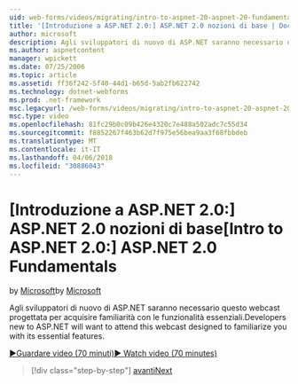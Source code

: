 ```yaml
---
uid: web-forms/videos/migrating/intro-to-aspnet-20-aspnet-20-fundamentals
title: '[Introduzione a ASP.NET 2.0:] ASP.NET 2.0 nozioni di base | Documenti Microsoft'
author: microsoft
description: Agli sviluppatori di nuovo di ASP.NET saranno necessario questo webcast progettata per acquisire familiarità con le funzionalità essenziali.
ms.author: aspnetcontent
manager: wpickett
ms.date: 07/25/2006
ms.topic: article
ms.assetid: ff36f242-5f40-44d1-b65d-5ab2fb622742
ms.technology: dotnet-webforms
ms.prod: .net-framework
msc.legacyurl: /web-forms/videos/migrating/intro-to-aspnet-20-aspnet-20-fundamentals
msc.type: video
ms.openlocfilehash: 81fc29b0c09b426e4320c7e488a502adc7c55d34
ms.sourcegitcommit: f8852267f463b62d7f975e56bea9aa3f68fbbdeb
ms.translationtype: MT
ms.contentlocale: it-IT
ms.lasthandoff: 04/06/2018
ms.locfileid: "30886043"
---
```

<a name="intro-to-aspnet-20-aspnet-20-fundamentals"></a><span data-ttu-id="95d97-103">[Introduzione a ASP.NET 2.0:] ASP.NET 2.0 nozioni di base</span><span class="sxs-lookup"><span data-stu-id="95d97-103">[Intro to ASP.NET 2.0:] ASP.NET 2.0 Fundamentals</span></span>
====================
<span data-ttu-id="95d97-104">by [Microsoft](https://github.com/microsoft)</span><span class="sxs-lookup"><span data-stu-id="95d97-104">by [Microsoft](https://github.com/microsoft)</span></span>

<span data-ttu-id="95d97-105">Agli sviluppatori di nuovo di ASP.NET saranno necessario questo webcast progettata per acquisire familiarità con le funzionalità essenziali.</span><span class="sxs-lookup"><span data-stu-id="95d97-105">Developers new to ASP.NET will want to attend this webcast designed to familiarize you with its essential features.</span></span>

[<span data-ttu-id="95d97-106">&#9654;Guardare video (70 minuti)</span><span class="sxs-lookup"><span data-stu-id="95d97-106">&#9654; Watch video (70 minutes)</span></span>](https://channel9.msdn.com/Blogs/ASP-NET-Site-Videos/intro-to-aspnet-20-aspnet-20-fundamentals)

> [!div class="step-by-step"]
> [<span data-ttu-id="95d97-107">avanti</span><span class="sxs-lookup"><span data-stu-id="95d97-107">Next</span></span>](intro-to-aspnet-20-user-interface-elements.md)
